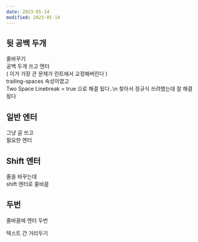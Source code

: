 ```yaml
---
date: 2023-05-14
modified: 2023-05-14
---
```


## 뒷 공백 두개

줄바꾸기  
공백 두개 쓰고 엔터  
( 이거 가장 큰 문제가 린트에서 교정해버린다 )  
trailing-spaces 속성이였고  
Two Space Linebreak = true 으로 해결 됬다..\n 찾아서 정규식 쓰려했는데 잘 해결됬다

## 일반 엔터

그냥 글 쓰고  
필요한 엔터

## Shift 엔터

줄을 바꾸는데  
shift 엔터로 줄바꿈

## 두번

줄바꿈에 엔터 두번

텍스트 간 거리두기
